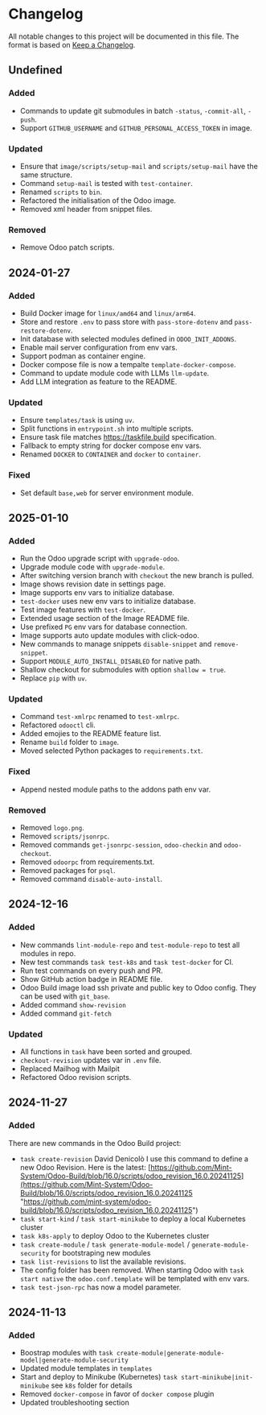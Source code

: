 # Changelog

All notable changes to this project will be documented in this file. The format is based on [Keep a Changelog](https://keepachangelog.com/en/1.1.0/).

## Undefined

### Added

* Commands to update git submodules in batch `-status`, `-commit-all`, `-push`.
* Support `GITHUB_USERNAME` and `GITHUB_PERSONAL_ACCESS_TOKEN` in image.

### Updated

* Ensure that `image/scripts/setup-mail` and `scripts/setup-mail` have the same structure.
* Command `setup-mail` is tested with `test-container`.
* Renamed `scripts` to `bin`.
* Refactored the initialisation of the Odoo image.
* Removed xml header from snippet files.

### Removed

* Remove Odoo patch scripts.

## 2024-01-27

### Added

* Build Docker image for `linux/amd64` and `linux/arm64`.
* Store and restore `.env` to pass store with `pass-store-dotenv` and `pass-restore-dotenv`.
* Init database with selected modules defined in `ODOO_INIT_ADDONS`.
* Enable mail server configuration from env vars.
* Support podman as container engine.
* Docker compose file is now a tempalte `template-docker-compose`.
* Command to update module code with LLMs `llm-update`.
* Add LLM integration as feature to the README.

### Updated

* Ensure `templates/task` is using `uv`.
* Split functions in `entrypoint.sh` into multiple scripts.
* Ensure task file matches <https://taskfile.build> specification.
* Fallback to empty string for docker compose env vars.
* Renamed `DOCKER` to `CONTAINER` and `docker` to `container`.

### Fixed

* Set default `base,web` for server environment module.

## 2025-01-10

### Added

* Run the Odoo upgrade script with `upgrade-odoo`.
* Upgrade module code with `upgrade-module`.
* After switching version branch with `checkout` the new branch is pulled.
* Image shows revision date in settings page.
* Image supports env vars to initialize database.
* `test-docker` uses new env vars to initialize database.
* Test image features with `test-docker`.
* Extended usage section of the Image README file.
* Use prefixed `PG` env vars for database connection.
* Image supports auto update modules with click-odoo.
* New commands to manage snippets `disable-snippet` and `remove-snippet`.
* Support `MODULE_AUTO_INSTALL_DISABLED` for native path.
* Shallow checkout for submodules with option `shallow = true`.
* Replace `pip` with `uv`.

### Updated

* Command `test-xmlrpc` renamed to `test-xmlrpc`.
* Refactored `odooctl` cli.
* Added emojies to the README feature list.
* Rename `build` folder to `image`.
* Moved selected Python packages to `requirements.txt`.

### Fixed

* Append nested module paths to the addons path env var.

### Removed

* Removed `logo.png`.
* Removed `scripts/jsonrpc`.
* Removed commands `get-jsonrpc-session`, `odoo-checkin` and `odoo-checkout`.
* Removed `odoorpc` from requirements.txt.
* Removed packages for `psql`.
* Removed command `disable-auto-install`.

## 2024-12-16

### Added

* New commands `lint-module-repo` and `test-module-repo` to test all modules in repo.
* New test commands `task test-k8s` and `task test-docker` for CI.
* Run test commands on every push  and PR.
* Show GitHub action badge in README file.
* Odoo Build image load ssh private and public key to Odoo config. They can be used with `git_base`.
* Added command `show-revision`
* Added command `git-fetch`

### Updated

* All functions in `task` have been sorted and grouped.
* `checkout-revision` updates var in `.env` file.
* Replaced Mailhog with Mailpit
* Refactored Odoo revision scripts.

## 2024-11-27

### Added

There are new commands in the Odoo Build project:

- `task create-revision` ⁠David Denicolò I use this command to define a new Odoo Revision. Here is the latest: [https://github.com/Mint-System/Odoo-Build/blob/16.0/scripts/odoo_revision_16.0.20241125](https://github.com/Mint-System/Odoo-Build/blob/16.0/scripts/odoo_revision_16.0.20241125 "https://github.com/mint-system/odoo-build/blob/16.0/scripts/odoo_revision_16.0.20241125")
- `task start-kind` / `task start-minikube` to deploy a local Kubernetes cluster
- `task k8s-apply` to deploy Odoo to the Kubernetes cluster
- `task create-module` / `task generate-module-model` / `generate-module-security` for bootstraping new modules
- `task list-revisions` to list the available revisions.
- The config folder has been removed. When starting Odoo with `task start native` the `odoo.conf.template` will be templated with env vars.
- `task test-json-rpc` has now a model parameter.

## 2024-11-13

### Added

- Boostrap modules with `task create-module|generate-module-model|generate-module-security`
- Updated module templates in `templates`
- Start and deploy to Minikube (Kubernetes) `task start-minikube|init-minikube` see `k8s` folder for details
- Removed `docker-compose` in favor of `docker compose` plugin
- Updated troubleshooting section
